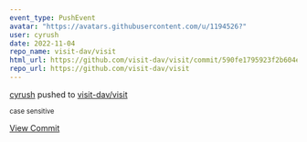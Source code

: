 ```yaml
---
event_type: PushEvent
avatar: "https://avatars.githubusercontent.com/u/1194526?"
user: cyrush
date: 2022-11-04
repo_name: visit-dav/visit
html_url: https://github.com/visit-dav/visit/commit/590fe1795923f2b604e999da07286c8d756324b2
repo_url: https://github.com/visit-dav/visit
---
```


<a href='https://github.com/cyrush' target='_blank'>cyrush</a> pushed to <a href='https://github.com/visit-dav/visit' target='_blank'>visit-dav/visit</a>

<small>case sensitive</small>

<a href='https://github.com/visit-dav/visit/commit/590fe1795923f2b604e999da07286c8d756324b2' target='_blank'>View Commit</a>